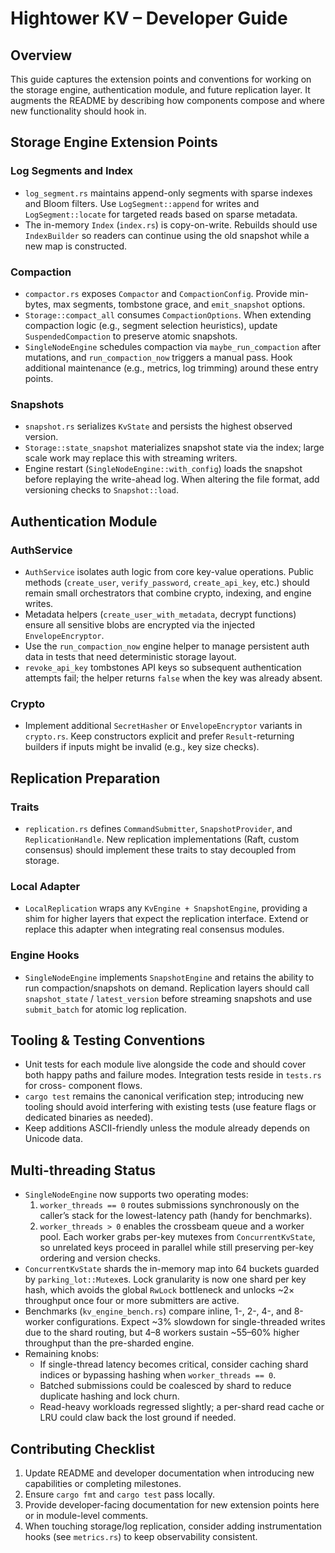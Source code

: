 # Hightower KV – Developer Guide

## Overview
This guide captures the extension points and conventions for working on the
storage engine, authentication module, and future replication layer. It augments
the README by describing how components compose and where new functionality
should hook in.

## Storage Engine Extension Points

### Log Segments and Index
- `log_segment.rs` maintains append-only segments with sparse indexes and Bloom
  filters. Use `LogSegment::append` for writes and `LogSegment::locate` for
  targeted reads based on sparse metadata.
- The in-memory `Index` (`index.rs`) is copy-on-write. Rebuilds should use
  `IndexBuilder` so readers can continue using the old snapshot while a new map
  is constructed.

### Compaction
- `compactor.rs` exposes `Compactor` and `CompactionConfig`. Provide min-bytes,
  max segments, tombstone grace, and `emit_snapshot` options.
- `Storage::compact_all` consumes `CompactionOptions`. When extending compaction
  logic (e.g., segment selection heuristics), update `SuspendedCompaction` to
  preserve atomic snapshots.
- `SingleNodeEngine` schedules compaction via `maybe_run_compaction` after
  mutations, and `run_compaction_now` triggers a manual pass. Hook additional
  maintenance (e.g., metrics, log trimming) around these entry points.

### Snapshots
- `snapshot.rs` serializes `KvState` and persists the highest observed version.
- `Storage::state_snapshot` materializes snapshot state via the index; large
  scale work may replace this with streaming writers.
- Engine restart (`SingleNodeEngine::with_config`) loads the snapshot before
  replaying the write-ahead log. When altering the file format, add versioning
  checks to `Snapshot::load`.

## Authentication Module

### AuthService
- `AuthService` isolates auth logic from core key-value operations. Public
  methods (`create_user`, `verify_password`, `create_api_key`, etc.) should
  remain small orchestrators that combine crypto, indexing, and engine writes.
- Metadata helpers (`create_user_with_metadata`, decrypt functions) ensure all
  sensitive blobs are encrypted via the injected `EnvelopeEncryptor`.
- Use the `run_compaction_now` engine helper to manage persistent auth data in
  tests that need deterministic storage layout.
- `revoke_api_key` tombstones API keys so subsequent authentication attempts
  fail; the helper returns `false` when the key was already absent.

### Crypto
- Implement additional `SecretHasher` or `EnvelopeEncryptor` variants in
  `crypto.rs`. Keep constructors explicit and prefer `Result`-returning builders
  if inputs might be invalid (e.g., key size checks).

## Replication Preparation

### Traits
- `replication.rs` defines `CommandSubmitter`, `SnapshotProvider`, and
  `ReplicationHandle`. New replication implementations (Raft, custom consensus)
  should implement these traits to stay decoupled from storage.

### Local Adapter
- `LocalReplication` wraps any `KvEngine + SnapshotEngine`, providing a shim for
  higher layers that expect the replication interface. Extend or replace this
  adapter when integrating real consensus modules.

### Engine Hooks
- `SingleNodeEngine` implements `SnapshotEngine` and retains the ability to run
  compaction/snapshots on demand. Replication layers should call
  `snapshot_state` / `latest_version` before streaming snapshots and use
  `submit_batch` for atomic log replication.

## Tooling & Testing Conventions

- Unit tests for each module live alongside the code and should cover both happy
  paths and failure modes. Integration tests reside in `tests.rs` for cross-
  component flows.
- `cargo test` remains the canonical verification step; introducing new tooling
  should avoid interfering with existing tests (use feature flags or dedicated
  binaries as needed).
- Keep additions ASCII-friendly unless the module already depends on Unicode
  data.

## Multi-threading Status

- `SingleNodeEngine` now supports two operating modes:
  1. `worker_threads == 0` routes submissions synchronously on the caller’s
     stack for the lowest-latency path (handy for benchmarks).
  2. `worker_threads > 0` enables the crossbeam queue and a worker pool. Each
     worker grabs per-key mutexes from `ConcurrentKvState`, so unrelated keys
     proceed in parallel while still preserving per-key ordering and version
     checks.
- `ConcurrentKvState` shards the in-memory map into 64 buckets guarded by
  `parking_lot::Mutex`es. Lock granularity is now one shard per key hash, which
  avoids the global `RwLock` bottleneck and unlocks ~2× throughput once four or
  more submitters are active.
- Benchmarks (`kv_engine_bench.rs`) compare inline, 1-, 2-, 4-, and 8-worker
  configurations. Expect ~3% slowdown for single-threaded writes due to the
  shard routing, but 4–8 workers sustain ~55–60% higher throughput than the
  pre-sharded engine.
- Remaining knobs:
  * If single-thread latency becomes critical, consider caching shard indices or
    bypassing hashing when `worker_threads == 0`.
  * Batched submissions could be coalesced by shard to reduce duplicate hashing
    and lock churn.
  * Read-heavy workloads regressed slightly; a per-shard read cache or LRU could
    claw back the lost ground if needed.

## Contributing Checklist

1. Update README and developer documentation when introducing new capabilities
   or completing milestones.
2. Ensure `cargo fmt` and `cargo test` pass locally.
3. Provide developer-facing documentation for new extension points here or in
   module-level comments.
4. When touching storage/log replication, consider adding instrumentation hooks
   (see `metrics.rs`) to keep observability consistent.
